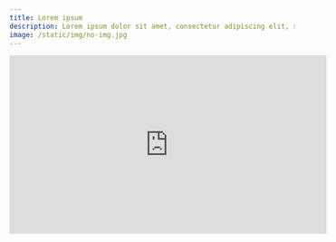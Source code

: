```yaml
---
title: Lorem ipsum
description: Lorem ipsum dolor sit amet, consectetur adipiscing elit, sed do eiusmod tempor incididunt ut labore et dolore magna aliqua. Malesuada bibendum arcu vitae elementum curabitur vitae.
image: /static/img/no-img.jpg
---
```

<iframe width="560" height="315" src="https://www.youtube-nocookie.com/embed/ZzUsKizhb8o?si=KTe-FQSdcNtKsQ1s&amp;controls=0&amp;start=9" title="YouTube video player" frameborder="0" allow="accelerometer; autoplay; clipboard-write; encrypted-media; gyroscope; picture-in-picture; web-share" referrerpolicy="strict-origin-when-cross-origin" allowfullscreen></iframe>
